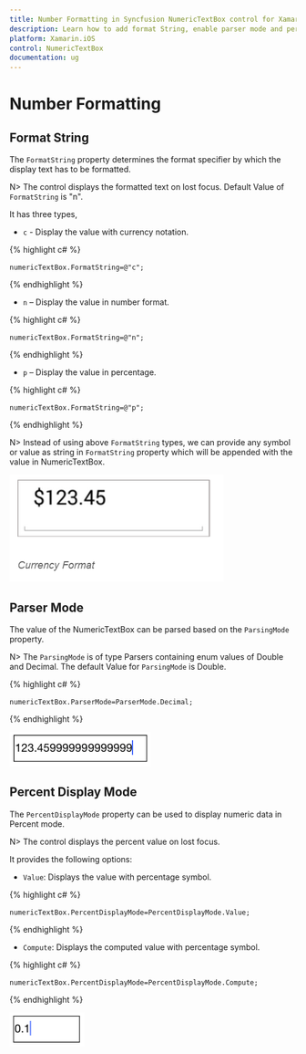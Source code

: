 ```yaml
---
title: Number Formatting in Syncfusion NumericTextBox control for Xamarin.iOS
description: Learn how to add format String, enable parser mode and percent display mode for NumericTextBox control.
platform: Xamarin.iOS
control: NumericTextBox
documentation: ug
---
```


# Number Formatting

## Format String

The `FormatString` property determines the format specifier by which the display text has to be formatted. 

N> The control displays the formatted text on lost focus. Default Value of `FormatString` is "n".

It has three types,

* `c` - Display the value with currency notation.
	
{% highlight c# %}
	
	numericTextBox.FormatString=@"c";
	 
{% endhighlight %}
	

* `n` – Display the value in number format.
	
{% highlight c# %}
	
	numericTextBox.FormatString=@"n";
	 
{% endhighlight %}
	

* `p` – Display the value in percentage.
	
{% highlight c# %}

	numericTextBox.FormatString=@"p";
	 
{% endhighlight %}
	
N> Instead of using above `FormatString` types, we can provide any symbol or value as string in `FormatString` property which will be appended with the value in NumericTextBox. 

![](images/FormatString.png)

## Parser Mode

The value of the NumericTextBox can be parsed based on the `ParsingMode` property. 

N> The `ParsingMode` is of type Parsers containing enum values of Double and Decimal. The default Value for `ParsingMode` is Double.

{% highlight c# %}

	numericTextBox.ParserMode=ParserMode.Decimal;
	  
{% endhighlight %}

![](images/ParserMode.png)

## Percent Display Mode

The `PercentDisplayMode` property can be used to display numeric data in Percent mode. 

N> The control displays the percent value on lost focus. 

It provides the following options:

* `Value`: Displays the value with percentage symbol.

{% highlight c# %}

	numericTextBox.PercentDisplayMode=PercentDisplayMode.Value;

{% endhighlight %}

* `Compute`: Displays the computed value with percentage symbol.

{% highlight c# %}

	numericTextBox.PercentDisplayMode=PercentDisplayMode.Compute;

{% endhighlight %}

![](images/PercentDisplayMode.png)


